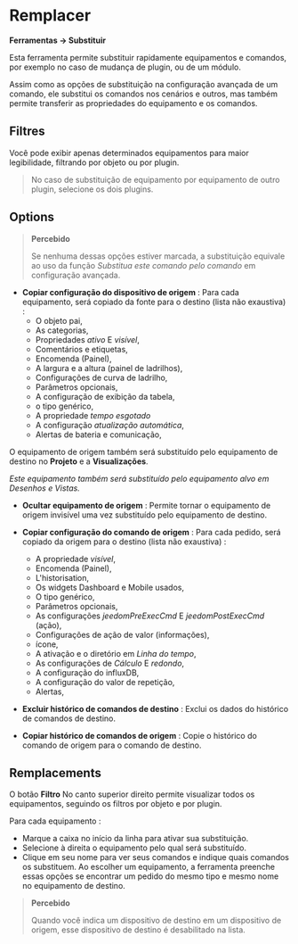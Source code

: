  # Remplacer
**Ferramentas → Substituir**

Esta ferramenta permite substituir rapidamente equipamentos e comandos, por exemplo no caso de mudança de plugin, ou de um módulo.

Assim como as opções de substituição na configuração avançada de um comando, ele substitui os comandos nos cenários e outros, mas também permite transferir as propriedades do equipamento e os comandos.

## Filtres

Você pode exibir apenas determinados equipamentos para maior legibilidade, filtrando por objeto ou por plugin.

> No caso de substituição de equipamento por equipamento de outro plugin, selecione os dois plugins.

## Options

> **Percebido**
>
> Se nenhuma dessas opções estiver marcada, a substituição equivale ao uso da função *Substitua este comando pelo comando* em configuração avançada.

- **Copiar configuração do dispositivo de origem** :
Para cada equipamento, será copiado da fonte para o destino (lista não exaustiva) :
	* O objeto pai,
	* As categorias,
	* Propriedades *ativo* E *visível*,
	* Comentários e etiquetas,
	* Encomenda (Painel),
	* A largura e a altura (painel de ladrilhos),
	* Configurações de curva de ladrilho,
	* Parâmetros opcionais,
	* A configuração de exibição da tabela,
	* o tipo genérico,
	* A propriedade *tempo esgotado*
	* A configuração *atualização automática*,
	* Alertas de bateria e comunicação,

O equipamento de origem também será substituído pelo equipamento de destino no **Projeto** e a **Visualizações**.


*Este equipamento também será substituído pelo equipamento alvo em Desenhos e Vistas.*

- **Ocultar equipamento de origem** : Permite tornar o equipamento de origem invisível uma vez substituído pelo equipamento de destino.

- **Copiar configuração do comando de origem** :
Para cada pedido, será copiado da origem para o destino (lista não exaustiva) :
	* A propriedade *visível*,
	* Encomenda (Painel),
	* L'historisation,
	* Os widgets Dashboard e Mobile usados,
	* O tipo genérico,
	* Parâmetros opcionais,
	* As configurações *jeedomPreExecCmd* E *jeedomPostExecCmd* (ação),
	* Configurações de ação de valor (informações),
	* ícone,
	* A ativação e o diretório em *Linha do tempo*,
	* As configurações de *Cálculo* E *redondo*,
	* A configuração do influxDB,
	* A configuração do valor de repetição,
	* Alertas,

- **Excluir histórico de comandos de destino** : Exclui os dados do histórico de comandos de destino.

- **Copiar histórico de comandos de origem** : Copie o histórico do comando de origem para o comando de destino.



## Remplacements

O botão **Filtro** No canto superior direito permite visualizar todos os equipamentos, seguindo os filtros por objeto e por plugin.

Para cada equipamento :

- Marque a caixa no início da linha para ativar sua substituição.
- Selecione à direita o equipamento pelo qual será substituído.
- Clique em seu nome para ver seus comandos e indique quais comandos os substituem. Ao escolher um equipamento, a ferramenta preenche essas opções se encontrar um pedido do mesmo tipo e mesmo nome no equipamento de destino.


> **Percebido**
>
> Quando você indica um dispositivo de destino em um dispositivo de origem, esse dispositivo de destino é desabilitado na lista.
